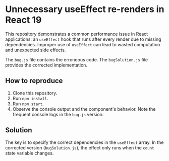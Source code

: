 # Unnecessary useEffect re-renders in React 19

This repository demonstrates a common performance issue in React applications: an `useEffect` hook that runs after every render due to missing dependencies.  Improper use of `useEffect` can lead to wasted computation and unexpected side effects.

The `bug.js` file contains the erroneous code.  The `bugSolution.js` file provides the corrected implementation.

## How to reproduce

1. Clone this repository.
2. Run `npm install`.
3. Run `npm start`.
4. Observe the console output and the component's behavior.  Note the frequent console logs in the `bug.js` version.

## Solution

The key is to specify the correct dependencies in the `useEffect` array.  In the corrected version (`bugSolution.js`), the effect only runs when the `count` state variable changes.